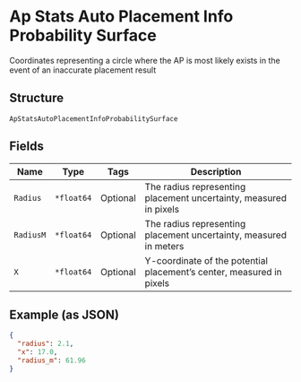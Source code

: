 
# Ap Stats Auto Placement Info Probability Surface

Coordinates representing a circle where the AP is most likely exists in the event of an inaccurate placement result

## Structure

`ApStatsAutoPlacementInfoProbabilitySurface`

## Fields

| Name | Type | Tags | Description |
|  --- | --- | --- | --- |
| `Radius` | `*float64` | Optional | The radius representing placement uncertainty, measured in pixels |
| `RadiusM` | `*float64` | Optional | The radius representing placement uncertainty, measured in meters |
| `X` | `*float64` | Optional | Y-coordinate of the potential placement’s center, measured in pixels |

## Example (as JSON)

```json
{
  "radius": 2.1,
  "x": 17.0,
  "radius_m": 61.96
}
```

